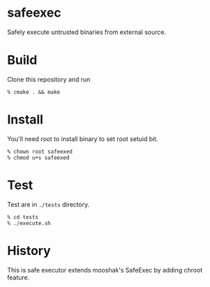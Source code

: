 # safeexec

Safely execute untrusted binaries from external source.

# Build

Clone this repository and run

```
% cmake . && make
```

# Install

You'll need root to install binary to set root setuid bit.

```
% chown root safeexed
% chmod u+s safeexed
```

# Test

Test are in `./tests` directory.

```
% cd tests
% ./execute.sh
```

# History

This is safe executor extends mooshak's SafeExec by adding chroot feature.
